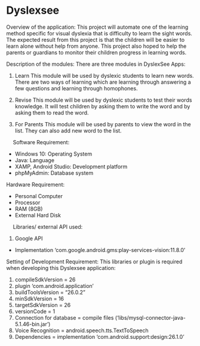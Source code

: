 # Dyslexsee


Overview of the application:
This project will automate one of the learning method specific for visual dyslexia that is difficulty to learn the sight words. The expected result from this project is that the children will be easier to learn alone without help from anyone. This project also hoped to help the parents or guardians to monitor their children progress in learning words.


Description of the modules:
There are three modules in DyslexSee Apps:


1.  Learn
This module will be used by dyslexic students to learn new words. There are two ways of learning which are learning through answering a few questions and learning through homophones.

2. 	Revise
This module will be used by dyslexic students to test their words knowledge. It will test children by asking them to write the word and by asking them to read the word.

3.  For Parents
This module will be used by parents to view the word in the list. They can also add new word to the list.

 
Software Requirement:

- Windows 10: Operating System
- Java:	Language
- XAMP, Android Studio:	Development platform
- phpMyAdmin:	Database system

Hardware Requirement:
- Personal Computer	
- Processor
- RAM (8GB)
- External Hard Disk

 
Libraries/ external API used:
1.	Google API
-	Implementation ‘com.google.android.gms:play-services-vision:11.8.0’

Setting of Development Requirement:
This libraries or plugin is required when developing this Dyslexsee application:
1.	compileSdkVersion = 26
2.	plugin ‘com.android.application’
3.	buildToolsVersion = “26.0.2”
4.	minSdkVersion = 16
5.	targetSdkVersion = 26
6.	versionCode = 1
7.	Connection for database = compile files (‘libs/mysql-connector-java-5.1.46-bin.jar’)
8.	Voice Recognition = android.speech.tts.TextToSpeech
9.	Dependencies = implementation ‘com.android.support:design:26.1.0’




